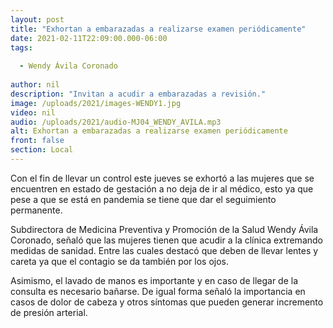 ```yaml
---
layout: post
title: "Exhortan a embarazadas a realizarse examen periódicamente"
date: 2021-02-11T22:09:00.000-06:00
tags:
  
  - Wendy Ávila Coronado
  
author: nil
description: "Invitan a acudir a embarazadas a revisión."
image: /uploads/2021/images-WENDY1.jpg
video: nil
audio: /uploads/2021/audio-MJ04_WENDY_AVILA.mp3
alt: Exhortan a embarazadas a realizarse examen periódicamente
front: false
section: Local
---
```


Con el fin de llevar un control este jueves se exhortó a las mujeres que se encuentren en estado de gestación a no deja de ir al médico, esto ya que pese a que se está en pandemia se tiene que dar el seguimiento permanente.

Subdirectora de Medicina Preventiva y Promoción de la Salud Wendy Ávila Coronado, señaló que las mujeres tienen que acudir a la clínica extremando medidas de sanidad. Entre las cuales destacó que deben de llevar lentes y careta ya que el contagio se da también por los ojos.

Asimismo, el lavado de manos es importante y en caso de llegar de la consulta es necesario bañarse. De igual forma señaló la importancia en casos de dolor de cabeza y otros síntomas que pueden generar incremento de presión arterial. 
